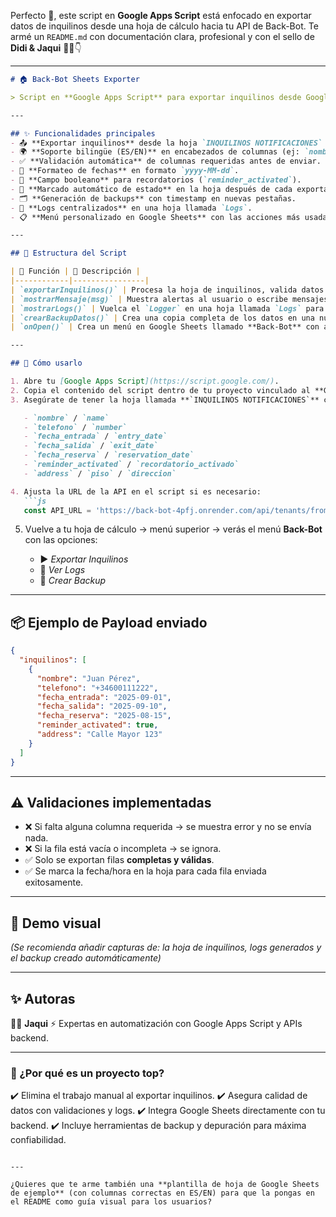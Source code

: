 Perfecto 🙌, este script en **Google Apps Script** está enfocado en exportar datos de inquilinos desde una hoja de cálculo hacia tu API de Back-Bot.
Te armé un `README.md` con documentación clara, profesional y con el sello de **Didi & Jaqui** 👩‍💻👇

---

````markdown
# 🏠 Back-Bot Sheets Exporter  

> Script en **Google Apps Script** para exportar inquilinos desde Google Sheets hacia la API de Back-Bot, con soporte para encabezados en español e inglés, validaciones, backups y logs.  

---

## ✨ Funcionalidades principales
- 📤 **Exportar inquilinos** desde la hoja `INQUILINOS NOTIFICACIONES` hacia la API.  
- 🌍 **Soporte bilingüe (ES/EN)** en encabezados de columnas (ej: `nombre` / `name`, `telefono` / `number`).  
- ✅ **Validación automática** de columnas requeridas antes de enviar.  
- 📅 **Formateo de fechas** en formato `yyyy-MM-dd`.  
- 🔔 **Campo booleano** para recordatorios (`reminder_activated`).  
- 📑 **Marcado automático de estado** en la hoja después de cada exportación.  
- 🗂️ **Generación de backups** con timestamp en nuevas pestañas.  
- 📝 **Logs centralizados** en una hoja llamada `Logs`.  
- 📋 **Menú personalizado en Google Sheets** con las acciones más usadas.  

---

## 📂 Estructura del Script

| 🚀 Función | 📖 Descripción |
|------------|----------------|
| `exportarInquilinos()` | Procesa la hoja de inquilinos, valida datos y los envía al endpoint de Back-Bot. |
| `mostrarMensaje(msg)` | Muestra alertas al usuario o escribe mensajes en la hoja si no hay UI. |
| `mostrarLogs()` | Vuelca el `Logger` en una hoja llamada `Logs` para depuración. |
| `crearBackupDatos()` | Crea una copia completa de los datos en una nueva pestaña con fecha/hora. |
| `onOpen()` | Crea un menú en Google Sheets llamado **Back-Bot** con accesos directos. |

---

## 🚀 Cómo usarlo

1. Abre tu [Google Apps Script](https://script.google.com/).  
2. Copia el contenido del script dentro de tu proyecto vinculado al **Google Sheet**.  
3. Asegúrate de tener la hoja llamada **`INQUILINOS NOTIFICACIONES`** con estas columnas mínimas:  

   - `nombre` / `name`  
   - `telefono` / `number`  
   - `fecha_entrada` / `entry_date`  
   - `fecha_salida` / `exit_date`  
   - `fecha_reserva` / `reservation_date`  
   - `reminder_activated` / `recordatorio_activado`  
   - `address` / `piso` / `direccion`  

4. Ajusta la URL de la API en el script si es necesario:  
   ```js
   const API_URL = 'https://back-bot-4pfj.onrender.com/api/tenants/from-sheet';
````

5. Vuelve a tu hoja de cálculo → menú superior → verás el menú **Back-Bot** con las opciones:

   * ▶️ *Exportar Inquilinos*
   * 📑 *Ver Logs*
   * 💾 *Crear Backup*

---

## 📦 Ejemplo de Payload enviado

```json
{
  "inquilinos": [
    {
      "nombre": "Juan Pérez",
      "telefono": "+34600111222",
      "fecha_entrada": "2025-09-01",
      "fecha_salida": "2025-09-10",
      "fecha_reserva": "2025-08-15",
      "reminder_activated": true,
      "address": "Calle Mayor 123"
    }
  ]
}
```

---

## ⚠️ Validaciones implementadas

* ❌ Si falta alguna columna requerida → se muestra error y no se envía nada.
* ❌ Si la fila está vacía o incompleta → se ignora.
* ✅ Solo se exportan filas **completas y válidas**.
* ✅ Se marca la fecha/hora en la hoja para cada fila enviada exitosamente.

---

## 👀 Demo visual

*(Se recomienda añadir capturas de: la hoja de inquilinos, logs generados y el backup creado automáticamente)*

---

## ✨ Autoras

👩‍💻 **Jaqui**
⚡ Expertas en automatización con Google Apps Script y APIs backend.

---

### 🌟 ¿Por qué es un proyecto top?

✔️ Elimina el trabajo manual al exportar inquilinos.
✔️ Asegura calidad de datos con validaciones y logs.
✔️ Integra Google Sheets directamente con tu backend.
✔️ Incluye herramientas de backup y depuración para máxima confiabilidad.

```

---

¿Quieres que te arme también una **plantilla de hoja de Google Sheets de ejemplo** (con columnas correctas en ES/EN) para que la pongas en el README como guía visual para los usuarios?
```
